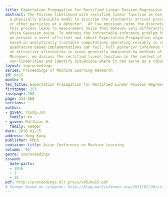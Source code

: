 ```yaml
---
title: Expectation Propagation for Rectified Linear Poisson Regression
abstract: The Poisson likelihood with rectified linear function as non-linearity is
  a physically plausible model to discribe the stochastic arrival process of photons
  or other particles at a detector.  At low emission rates the discrete nature of
  this process leads to measurement noise that behaves very differently from additive
  white Gaussian noise. To address the intractable inference problem for such models,
  we present a novel efficient and robust Expectation Propagation algorithm entirely
  based on analytically tractable computations operating reliably in regimes where
  quadrature based implementations can fail. Full posterior inference therefore becomes
  an attractive alternative in areas generally dominated by methods of point estimation.
  Moreover, we discuss the rectified linear function in the context of other common
  non-linearities and identify situations where it can serve as a robust alternative.
layout: inproceedings
series: Proceedings of Machine Learning Research
id: Ko15
month: 0
tex_title: Expectation Propagation for Rectified Linear Poisson Regression
firstpage: 253
lastpage: 268
page: 253-268
sections: 
author:
- given: Young-Jun
  family: Ko
- given: Matthias W.
  family: Seeger
date: 2016-02-25
address: Hong Kong
publisher: PMLR
container-title: Asian Conference on Machine Learning
volume: '45'
genre: inproceedings
issued:
  date-parts:
  - 2016
  - 2
  - 25
pdf: http://proceedings.mlr.press/v45/Ko15.pdf
# Format based on citeproc: http://blog.martinfenner.org/2013/07/30/citeproc-yaml-for-bibliographies/
---
```

